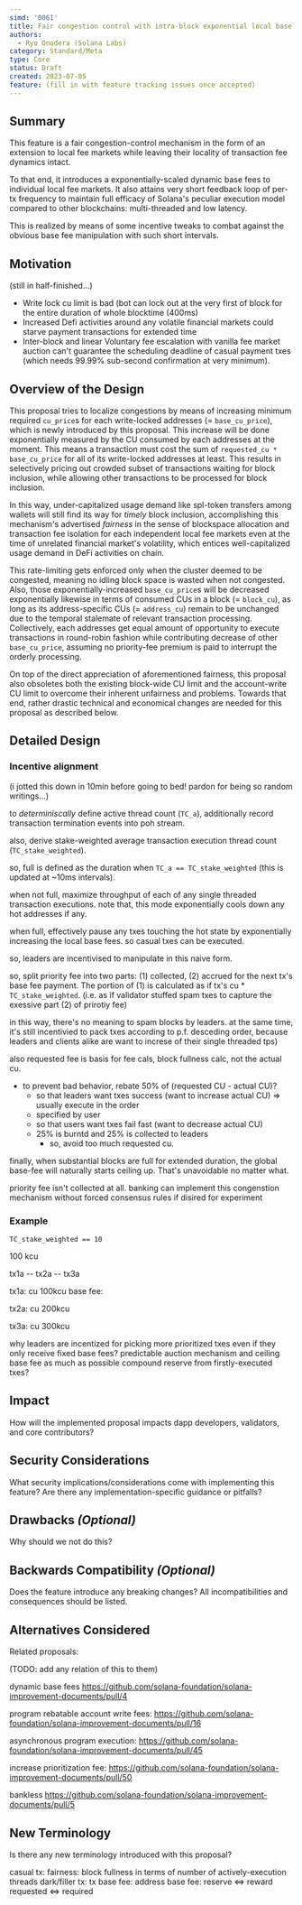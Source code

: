 ```yaml
---
simd: '0061'
title: Fair congestion control with intra-block exponential local base fee
authors:
  - Ryo Onodera (Solana Labs)
category: Standard/Meta
type: Core
status: Draft
created: 2023-07-05
feature: (fill in with feature tracking issues once accepted)
---
```


## Summary

This feature is a fair congestion-control mechanism in the form of an extension
to local fee markets while leaving their locality of transaction fee dynamics
intact.

To that end, it introduces a exponentially-scaled dynamic base fees to
individual local fee markets. It also attains very short feedback loop of
per-tx frequency to maintain full efficacy of Solana's peculiar execution
model compared to other blockchains: multi-threaded and low latency.

This is realized by means of some incentive tweaks to combat against the
obvious base fee manipulation with such short intervals.

## Motivation

(still in half-finished...)

- Write lock cu limit is bad (bot can lock out at the very first of block for
  the entire duration of whole blocktime (400ms)
- Increased Defi activities around any volatile financial markets could starve
  payment transactions for extended time
- Inter-block and linear Voluntary fee escalation with vanilla fee market
  auction can't guarantee the scheduling deadline of casual payment txes (which
  needs 99.99% sub-second confirmation at very minimum).

## Overview of the Design

This proposal tries to localize congestions by means of increasing minimum
required `cu_price`s for each write-locked addresses (= `base_cu_price`), which
is newly introduced by this proposal. This increase will be done exponentially
measured by the CU consumed by each addresses at the moment. This means a
transaction must cost the sum of `requested_cu * base_cu_price` for all of its
write-locked addresses at least. This results in selectively pricing out
crowded subset of transactions waiting for block inclusion, while allowing
other transactions to be processed for block inclusion.

In this way, under-capitalized usage demand like spl-token transfers among
wallets will still find its way for _timely_ block inclusion, accomplishing
this mechanism's advertised _fairness_ in the sense of blockspace allocation
and transaction fee isolation for each independent local fee markets even at
the time of unrelated financial market's volatility, which entices
well-capitalized usage demand in DeFi activities on chain. 

This rate-limiting gets enforced only when the cluster deemed to be congested,
meaning no idling block space is wasted when not congested. Also, those
exponentially-increased `base_cu_price`s will be decreased exponentially
likewise in terms of consumed CUs in a block (= `block_cu`), as long as its
address-specific CUs (= `address_cu`) remain to be unchanged due to the
temporal stalemate of relevant transaction processing. Collectively, each
addresses get equal amount of opportunity to execute transactions in
round-robin fashion while contributing decrease of other `base_cu_price`,
assuming no priority-fee premium is paid to interrupt the orderly processing.

On top of the direct appreciation of aforementioned fairness, this proposal
also obsoletes both the existing block-wide CU limit and the account-write CU
limit to overcome their inherent unfairness and problems. Towards that end,
rather drastic technical and economical changes are needed for this proposal as
described below.

## Detailed Design

### Incentive alignment







(i jotted this down in 10min before going to bed! pardon for being so random
writings...)

to *determiniscally* define active thread count (`TC_a`), additionally record
transaction termination events into poh stream.

also, derive stake-weighted average transaction execution thread count
(`TC_stake_weighted`).

so, full is defined as the duration when  `TC_a == TC_stake_weighted` (this is
updated at ~10ms intervals).

when not full, maximize throughput of each of any single threaded transaction
executions. note that, this mode exponentially cools down any hot addresses if
any.

when full, effectively pause any txes touching the hot state by exponentially
increasing the local base fees. so casual txes can be executed.

so, leaders are incentivised to manipulate in this naive form.

so, split priority fee into two parts: (1) collected, (2) accrued for the next
tx's base fee payment. The portion of (1) is calculated as if tx's cu *
`TC_stake_weighted`. (i.e. as if validator stuffed spam txes to capture the
exessive part (2) of prirotiy fee)

in this way, there's no meaning to spam blocks by leaders. at the same time,
it's still incentivied to pack txes according to p.f. desceding order, because
leaders and clients alike are want to increse of their single threaded tps)

also requested fee is basis for fee cals, block fullness calc, not the actual
cu.
- to prevent bad behavior, rebate 50% of (requested CU - actual CU)?
  - so that leaders want txes success (want to increase actual CU) => usually
    execute in the order
  - specified by user
  - so that users want txes fail fast (want to decrease actual CU)
  - 25% is burntd and 25% is collected to leaders
    - so, avoid too much requested cu.

finally, when substantial blocks are full for extended duration, the global base-fee
will naturally starts ceiling up. That's unavoidable no matter what.

priority fee isn't collected at all.
banking can implement this congenstion mechanism without forced consensus rules if disired for experiment

### Example

`TC_stake_weighted == 10` 

100 kcu

tx1a -- tx2a -- tx3a

tx1a:
  cu 100kcu
  base fee: 

tx2a:
  cu 200kcu

tx3a:
  cu 300kcu

why leaders are incentized for picking more prioritized txes even if they only receive fixed base fees?
  predictable auction mechanism and ceiling base fee as much as possible
  compound reserve from firstly-executed txes?


## Impact

How will the implemented proposal impacts dapp developers, validators, and core contributors?

## Security Considerations

What security implications/considerations come with implementing this feature?
Are there any implementation-specific guidance or pitfalls?

## Drawbacks *(Optional)*

Why should we not do this?

## Backwards Compatibility *(Optional)*

Does the feature introduce any breaking changes? All incompatibilities and
consequences should be listed.

## Alternatives Considered

Related proposals:

(TODO: add any relation of this to them)

dynamic base fees
https://github.com/solana-foundation/solana-improvement-documents/pull/4

program rebatable account write fees:
https://github.com/solana-foundation/solana-improvement-documents/pull/16

asynchronous program execution:
https://github.com/solana-foundation/solana-improvement-documents/pull/45

increase prioritization fee:
https://github.com/solana-foundation/solana-improvement-documents/pull/50

bankless
https://github.com/solana-foundation/solana-improvement-documents/pull/5

## New Terminology

Is there any new terminology introduced with this proposal?

casual tx:
fairness:
block fullness in terms of number of actively-execution threads
dark/filler tx: 
tx base fee:
address base fee:
reserve <=> reward
requested <=> required


